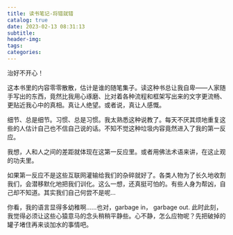 ```yaml
---
title: 读书笔记-将错就错
catalog: true
date: 2023-02-13 08:31:13
subtitle:
header-img:
tags:
categories:
---
```


治好不开心！

这本书里的内容零零散散，估计是谁的随笔集子。读这种书总让我自卑——人家随手写出的东西，竟然比我用心琢磨、比对着各种流程和框架写出来的文字更流畅、更贴近我心中的真相。真让人绝望。或者说，真让人感慨。

细节、总是细节。习惯、总是习惯。我太熟悉这种说教了。每天不厌其烦地重复这些的人估计自己也不信自己说的话。不知不觉这种垃圾内容竟然进入了我的第一反应。

我想，人和人之间的差距就体现在这第一反应里。或者用佛法术语来讲，在这止观的功夫里。

如果第一反应不是这些互联网灌输给我们的杂碎就好了。各类人物为了长久地收割我们，会潜移默化地把我们训化。这么一想，还真挺可怕的。有些人身为帮凶，自己却不知道。其实我们自己何尝不是呢...

你看，我的语言显得多幼稚啊......也对，garbage in， garbage out. 此时此刻，我觉得必须让这些心猿意马的念头稍稍平静些。心不静，怎么应物呢？先把破掉的罐子堵住再来谈加水的事情吧。